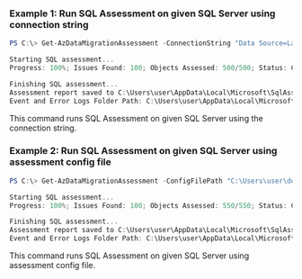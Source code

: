 ### Example 1:  Run SQL Assessment on given SQL Server using connection string
```powershell
PS C:\> Get-AzDataMigrationAssessment -ConnectionString "Data Source=LabServer.database.net;Initial Catalog=master;Integrated Security=False;User Id=User;Password=password" -OutputFolder "C:\AssessmentOutput" -Overwrite

Starting SQL assessment...
Progress: 100%; Issues Found: 100; Objects Assessed: 500/500; Status: Completed; Total time: 00:01:50.000.

Finishing SQL assessment...
Assessment report saved to C:\Users\user\AppData\Local\Microsoft\SqlAssessment\SqlAssessmentReport.json.
Event and Error Logs Folder Path: C:\Users\user\AppData\Local\Microsoft\SqlAssessment\Logs
```

This command runs SQL Assessment on given SQL Server using the connection string.

### Example 2: Run SQL Assessment on given SQL Server using assessment config file
```powershell
PS C:\> Get-AzDataMigrationAssessment -ConfigFilePath "C:\Users\user\document\config.json"

Starting SQL assessment...
Progress: 100%; Issues Found: 100; Objects Assessed: 550/550; Status: Completed; Total time: 00:01:50.000.

Finishing SQL assessment...
Assessment report saved to C:\Users\user\AppData\Local\Microsoft\SqlAssessment\SqlAssessmentReport.json.
Event and Error Logs Folder Path: C:\Users\user\AppData\Local\Microsoft\SqlAssessment\Logs
```

This command runs SQL Assessment on given SQL Server using assessment config file.

